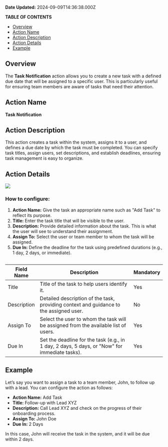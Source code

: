 **Date Updated:** 2024-09-09T14:36:38.000Z

**TABLE OF CONTENTS**

* [Overview](#Overview)
* [Action Name](#Action-Name)
* [Action Description](#Action-Description)
* [Action Details](#Action-Details)
* [Example](#Example)

##   

## Overview

The **Task Notification** action allows you to create a new task with a defined due date that will be assigned to a specific user. This is particularly useful for ensuring team members are aware of tasks that need their attention.

  
## Action Name

**Task Notification**

  
## Action Description

This action creates a task within the system, assigns it to a user, and defines a due date by which the task must be completed. You can specify task titles, assign users, set descriptions, and establish deadlines, ensuring task management is easy to organize.

  
## Action Details

  
![](https://s3.amazonaws.com/cdn.freshdesk.com/data/helpdesk/attachments/production/155032490951/original/clJ29r5zGEHylhicr_7iIfahd-PbJO_-mw.png?1725872615)

  
### **How to configure:**

1. **Action Name:** Give the task an appropriate name such as "Add Task" to reflect its purpose.
2. **Title:** Enter the task title that will be visible to the user.
3. **Description:** Provide detailed information about the task. This is what the user will see to understand their assignment.
4. **Assign To:** Select the user or team member to whom the task will be assigned.
5. **Due In:** Define the deadline for the task using predefined durations (e.g., 1 day, 2 days, or immediate).

##   

| Field Name  | Description                                                                                   | Mandatory |
| ----------- | --------------------------------------------------------------------------------------------- | --------- |
| Title       | Title of the task to help users identify it.                                                  | Yes       |
| Description | Detailed description of the task, providing context and guidance to the assigned user.        | No        |
| Assign To   | Select the user to whom the task will be assigned from the available list of users.           | Yes       |
| Due In      | Set the deadline for the task (e.g., in 1 day, 2 days, 5 days, or "Now" for immediate tasks). | Yes       |

##   

## Example

Let’s say you want to assign a task to a team member, John, to follow up with a lead. You can configure the action as follows:

* **Action Name:** Add Task
* **Title:** Follow-up with Lead XYZ
* **Description:** Call Lead XYZ and check on the progress of their onboarding process.
* **Assign To:** John Doe
* **Due In:** 2 Days

  
In this case, John will receive the task in the system, and it will be due within 2 days.